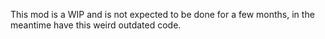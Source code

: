 This mod is a WIP and is not expected to be done for a few months, in the meantime have this weird outdated code.

